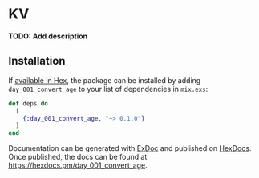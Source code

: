 # KV

**TODO: Add description**

## Installation

If [available in Hex](https://hex.pm/docs/publish), the package can be installed
by adding `day_001_convert_age` to your list of dependencies in `mix.exs`:

```elixir
def deps do
  [
    {:day_001_convert_age, "~> 0.1.0"}
  ]
end
```

Documentation can be generated with [ExDoc](https://github.com/elixir-lang/ex_doc)
and published on [HexDocs](https://hexdocs.pm). Once published, the docs can
be found at <https://hexdocs.pm/day_001_convert_age>.

